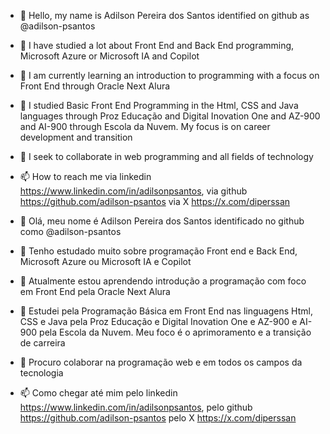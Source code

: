 - 👋 Hello, my name is Adilson Pereira dos Santos identified on github as @adilson-psantos

- 👀 I have studied a lot about Front End and Back End programming, Microsoft Azure or Microsoft IA and Copilot

- 🌱 I am currently learning an introduction to programming with a focus on Front End through Oracle Next Alura

- 🌱 I studied Basic Front End Programming in the Html, CSS and Java languages ​​through Proz Educação and Digital Inovation One and AZ-900 and AI-900 through Escola da Nuvem. My focus is on career development and transition

- 💞️ I seek to collaborate in web programming and all fields of technology

- 📫 How to reach me via linkedin https://www.linkedin.com/in/adilsonpsantos, via github https://github.com/adilson-psantos via X https://x.com/diperssan










- 👋 Olá, meu nome é Adilson Pereira dos Santos identificado no github como  @adilson-psantos

- 👀 Tenho estudado muito sobre programação Front end e Back End, Microsoft Azure  ou Microsoft IA e Copilot

- 🌱 Atualmente estou aprendendo introdução a programação com foco em Front End pela Oracle Next Alura

- 🌱 Estudei pela Programação Básica em Front End nas linguagens Html, CSS e Java pela Proz Educação e Digital Inovation One e AZ-900 e AI-900 pela Escola da Nuvem. Meu foco é o aprimoramento e a transição de carreira

- 💞️ Procuro colaborar na programação web e em todos os campos da tecnologia

- 📫 Como chegar até mim pelo linkedin https://www.linkedin.com/in/adilsonpsantos, pelo github https://github.com/adilson-psantos pelo X https://x.com/diperssan




